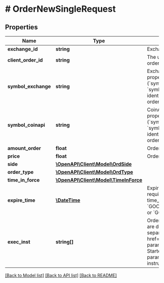 # # OrderNewSingleRequest

## Properties

Name | Type | Description | Notes
------------ | ------------- | ------------- | -------------
**exchange_id** | **string** | Exchange identifier. | 
**client_order_id** | **string** | The unique identifier of the order assigned by the client. | 
**symbol_exchange** | **string** | Exchange symbol. One of the properties (&#x60;symbol_exchange&#x60;, &#x60;symbol_coinapi&#x60;) is required to identify the market for the new order. | [optional] 
**symbol_coinapi** | **string** | CoinAPI symbol. One of the properties (&#x60;symbol_exchange&#x60;, &#x60;symbol_coinapi&#x60;) is required to identify the market for the new order. | [optional] 
**amount_order** | **float** | Order quantity. | 
**price** | **float** | Order price. | 
**side** | [**\OpenAPI\Client\Model\OrdSide**](OrdSide.md) |  | 
**order_type** | [**\OpenAPI\Client\Model\OrdType**](OrdType.md) |  | 
**time_in_force** | [**\OpenAPI\Client\Model\TimeInForce**](TimeInForce.md) |  | 
**expire_time** | [**\DateTime**](\DateTime.md) | Expiration time. Conditionaly required for orders with time_in_force &#x3D; &#x60;GOOD_TILL_TIME_EXCHANGE&#x60; or &#x60;GOOD_TILL_TIME_OEML&#x60;. | [optional] 
**exec_inst** | **string[]** | Order execution instructions are documented in the separate section: &lt;a href&#x3D;\&quot;#oeml-order-params-exec\&quot;&gt;OEML / Starter Guide / Order parameters / Execution instructions&lt;/a&gt; | [optional] 

[[Back to Model list]](../../README.md#documentation-for-models) [[Back to API list]](../../README.md#documentation-for-api-endpoints) [[Back to README]](../../README.md)


